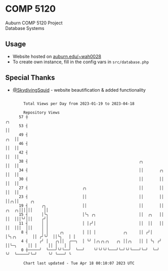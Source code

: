 # COMP 5120
Auburn COMP 5120 Project  
Database Systems

## Usage
- Website hosted on [auburn.edu/~wah0028](https://webhome.auburn.edu/~wah0028/)
- To create own instance, fill in the config vars in `src/database.php`

## Special Thanks
- [@SkydivingSquid](https://github.com/SkydivingSquid) - website beautification & added functionality

```

        Total Views per Day from 2023-01-19 to 2023-04-18

        Repository Views
      57 ┼                                                                                ╭╮
      53 ┤                                                                                ││
      49 ┤                                                                            ╭╮  ││
      46 ┤                                                                            ││  ││
      42 ┤                                                                            ││  ││
      38 ┤                                                 ╭╮                         ││  ││
      34 ┤                                                 ││       ╭╮                ││  ││
      30 ┤                                                 ││       ││                ││  ││
      27 ┤                        ╭╮                       ││       ││                ││  ││
      23 ┤                        ││                       ││       ││                ││╭╮││     ╭╮
      19 ┤      ╭╮                ││                       ││       ││          ╭╮  ╭╮││││││     ││
      15 ┤      │╰╮               │╰╮ ╭╮                   ││  ╭╮   ││          ││  │││╰╯│││    ╭╯│
      11 ┤      │ │               │ │╭╯│                   ││  ││   ││          ││  │││  │││    │ │
       8 ┤      │ │     ╭╮        │ ││ │            ╭╮     ││ ╭╯│   │╰╮╭╮       ││ ╭╯╰╯  ││╰╮   │ │
       4 ┤     ╭╯ │   ╭╮││  ╭──╮  │ ╰╯ │╭╮╭╮╭╮   ╭╮ ││╭╮   ││ │ ╰╮ ╭╯ ││╰─╮     ││ │     ││ │   │ │
       0 ┼─────╯  ╰───╯╰╯╰──╯  ╰──╯    ╰╯╰╯╰╯╰───╯╰─╯╰╯╰───╯╰─╯  ╰─╯  ╰╯  ╰─────╯╰─╯     ╰╯ ╰───╯ ╰

        Chart last updated - Tue Apr 18 00:10:07 2023 UTC
        
```
